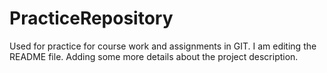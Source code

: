 # PracticeRepository
Used for practice for course work and assignments in GIT. 
I am editing the README file. Adding some more details about the project description.
